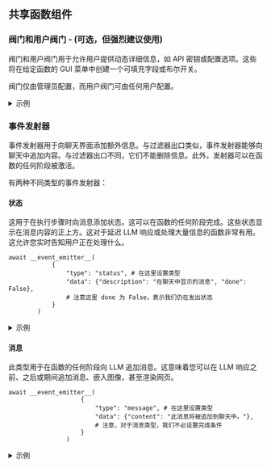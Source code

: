 ## 共享函数组件

### 阀门和用户阀门 - (可选，但强烈建议使用)

阀门和用户阀门用于允许用户提供动态详细信息，如 API 密钥或配置选项。这些将在给定函数的 GUI 菜单中创建一个可填充字段或布尔开关。

阀门仅由管理员配置，而用户阀门可由任何用户配置。

<details>
<summary>示例</summary>

```
# 定义阀门
    class Valves(BaseModel):
        priority: int = Field(
            default=0, description="过滤器操作的优先级。"
        )
        test_valve: int = Field(
            default=4, description="控制数值的阀门"
        )
        pass

    # 定义用户阀门
    class UserValves(BaseModel):
        test_user_valve: bool = Field(
            default=False, description="控制 True/False（开/关）开关的用户阀门"
        )
        pass

    def __init__(self):
        self.valves = self.Valves()
        pass
```
</details>

### 事件发射器
事件发射器用于向聊天界面添加额外信息。与过滤器出口类似，事件发射器能够向聊天中追加内容。与过滤器出口不同，它们不能删除信息。此外，发射器可以在函数的任何阶段被激活。

有两种不同类型的事件发射器：

#### 状态
这用于在执行步骤时向消息添加状态。这可以在函数的任何阶段完成。这些状态显示在消息内容的正上方。这对于延迟 LLM 响应或处理大量信息的函数非常有用。这允许您实时告知用户正在处理什么。

```
await __event_emitter__(
            {
                "type": "status", # 在这里设置类型
                "data": {"description": "在聊天中显示的消息", "done": False}, 
                # 注意这里 done 为 False，表示我们仍在发出状态
            }
        )
```

<details>
<summary>示例</summary>

```
async def test_function(
        self, prompt: str, __user__: dict, __event_emitter__=None
    ) -> str:
        """
        这是一个演示

        :param test: 这是一个测试参数
        """

        await __event_emitter__(
            {
                "type": "status", # 在这里设置类型
                "data": {"description": "在聊天中显示的消息", "done": False}, 
                # 注意这里 done 为 False，表示我们仍在发出状态
            }
        )

        # 在这里执行其他逻辑
        await __event_emitter__(
            {
                "type": "status",
                "data": {"description": "完成任务的消息", "done": True},
                # 注意这里 done 为 True，表示我们已完成发出状态
            }
        )

        except Exception as e:
            await __event_emitter__(
                {
                    "type": "status",
                    "data": {"description": f"发生错误：{e}", "done": True},
                }
            )

            return f"告诉用户：{e}"
```
</details>

#### 消息
此类型用于在函数的任何阶段向 LLM 追加消息。这意味着您可以在 LLM 响应之前、之后或期间追加消息、嵌入图像，甚至渲染网页。

```
await __event_emitter__(
                    {
                        "type": "message", # 在这里设置类型
                        "data": {"content": "此消息将被追加到聊天中。"},
                        # 注意，对于消息类型，我们不必设置完成条件
                    }
                )
```

<details>
<summary>示例</summary>

```
async def test_function(
        self, prompt: str, __user__: dict, __event_emitter__=None
    ) -> str:
        """
        这是一个演示

        :param test: 这是一个测试参数
        """

        await __event_emitter__(
                    {
                        "type": "message", # 在这里设置类型
                        "data": {"content": "此消息将被追加到聊天中。"},
                        # 注意，对于消息类型，我们不必设置完成条件
                    }
                )

        except Exception as e:
            await __event_emitter__(
                {
                    "type": "status",
                    "data": {"description": f"发生错误：{e}", "done": True},
                }
            )

            return f"告诉用户：{e}"
```
</details>
